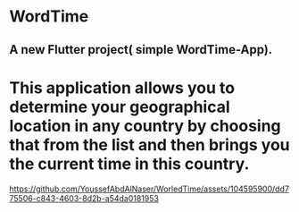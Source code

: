 # WordTime
## A new Flutter project( simple WordTime-App).
# This application allows you to determine your geographical location in any country by choosing that from the list and then brings you the current time in this country.
https://github.com/YoussefAbdAlNaser/WorledTime/assets/104595900/dd775506-c843-4603-8d2b-a54da0181953
